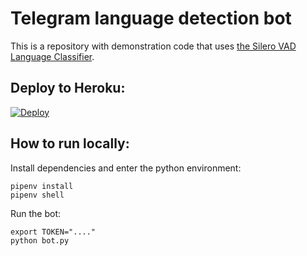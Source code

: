 # Telegram language detection bot

This is a repository with demonstration code that uses [the Silero VAD Language Classifier](https://github.com/snakers4/silero-vad).



## Deploy to Heroku:

[![Deploy](https://www.herokucdn.com/deploy/button.svg)](https://heroku.com/deploy?template=https://github.com/Soebb/lang-detector-bot)


## How to run locally:

Install dependencies and enter the python environment:

```
pipenv install
pipenv shell
```

Run the bot:

```
export TOKEN="...."
python bot.py
```

